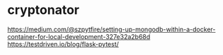 # cryptonator

https://medium.com/@szpytfire/setting-up-mongodb-within-a-docker-container-for-local-development-327e32a2b68d
https://testdriven.io/blog/flask-pytest/